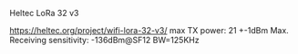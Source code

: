Heltec LoRa 32 v3

https://heltec.org/project/wifi-lora-32-v3/
max TX power: 21 +-1dBm
Max. Receiving sensitivity: -136dBm@SF12 BW=125KHz
